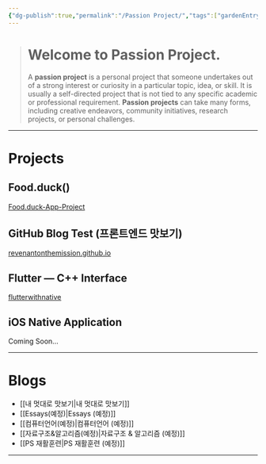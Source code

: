 ```yaml
---
{"dg-publish":true,"permalink":"/Passion Project/","tags":["gardenEntry"],"created":"2024-02-05T19:54:15.233+09:00","updated":"2024-02-15T01:23:12.096+09:00"}
---
```



>   # Welcome to Passion Project.
>   
>   A **passion project** is a personal project that someone undertakes out of a strong interest or curiosity in a particular topic, idea, or skill.  It is usually a self-directed project that is not tied to any specific academic or professional requirement.  **Passion projects** can take many forms, including creative endeavors, community initiatives, research projects, or personal challenges.
---

# Projects

## Food.duck()

[Food.duck-App-Project](https://github.com/JennaEscher/Food.duck-App-Project)

## GitHub Blog Test (프론트엔드 맛보기)

[revenantonthemission.github.io](https://github.com/revenantonthemission/revenantonthemission.github.io)

## Flutter — C++ Interface

[flutterwithnative](https://github.com/revenantonthemission/flutterwithnative)

## iOS Native Application

Coming Soon…

---
# Blogs
+ [[내 멋대로 맛보기\|내 멋대로 맛보기]]
+ [[Essays(예정)\|Essays (예정)]]
+ [[컴퓨터언어(예정)\|컴퓨터언어 (예정)]]
+ [[자료구조&알고리즘(예정)\|자료구조 & 알고리즘 (예정)]]
+ [[PS 재활훈련\|PS 재활훈련 (예정)]]
---
